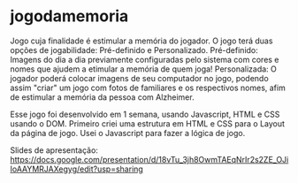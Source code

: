 # jogodamemoria

Jogo cuja finalidade é estimular a memória do jogador. O jogo terá duas opções de jogabilidade: Pré-definido e Personalizado. Pré-definido: Imagens do dia a dia previamente configuradas pelo sistema com cores e nomes que ajudem a etimular a memória de quem joga! Personalizada: O jogador poderá colocar imagens de seu computador no jogo, podendo assim "criar" um jogo com fotos de familiares e os respectivos nomes, afim de estimular a memória da pessoa com Alzheimer.

Esse jogo foi desenvolvido em 1 semana, usando Javascript, HTML e CSS usando o DOM.
Primeiro criei uma estrutura em HTML e CSS para o Layout da página de jogo. Usei o Javascript para fazer a lógica de jogo.

Slides de apresentação: https://docs.google.com/presentation/d/18vTu_3jh8OwmTAEqNrIr2s2ZE_OJiIoAAYMRJAXegyg/edit?usp=sharing
